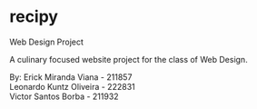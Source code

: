 # recipy
Web Design Project

A culinary focused website project for the class of Web Design.

By: 
Erick Miranda Viana - 211857  
Leonardo Kuntz Oliveira - 222831  
Victor Santos Borba - 211932
